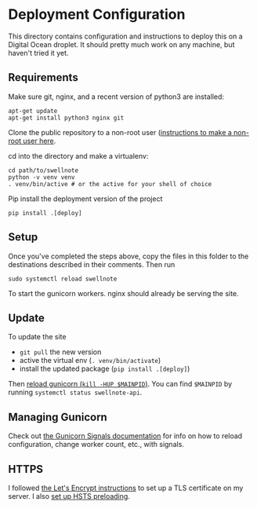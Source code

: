 # Deployment Configuration

This directory contains configuration and instructions to deploy this on a Digital Ocean droplet. It should
pretty much work on any machine, but haven't tried it yet.

## Requirements

Make sure git, nginx, and a recent version of python3 are installed:

```
apt-get update
apt-get install python3 nginx git
```

Clone the public repository to a non-root user ([instructions to make a non-root user here](https://www.digitalocean.com/community/tutorials/initial-server-setup-with-ubuntu-20-04).

cd into the directory and make a virtualenv:

```
cd path/to/swellnote
python -v venv venv
. venv/bin/active # or the active for your shell of choice
```

Pip install the deployment version of the project

```
pip install .[deploy]
```

## Setup
Once you've completed the steps above, copy the files in this folder to the destinations described in their comments.  Then run

```
sudo systemctl reload swellnote
```

To start the gunicorn workers.  nginx should already be serving the site.

## Update

To update the site

* `git pull` the new version
* active the virtual env (`. venv/bin/activate`)
* install the updated package (`pip install .[deploy]`)

Then [reload gunicorn (`kill -HUP $MAINPID`)](https://docs.gunicorn.org/en/stable/faq.html#how-do-i-reload-my-application-in-gunicorn). You can find `$MAINPID` by running
`systemctl status swellnote-api`.

## Managing Gunicorn

Check out [the Gunicorn Signals documentation](https://docs.gunicorn.org/en/stable/signals.html) for info on how to reload configuration, change
worker count, etc., with signals.


## HTTPS

I followed [the Let's Encrypt instructions](https://certbot.eff.org/lets-encrypt/ubuntufocal-nginx) to set up a TLS certificate on my server.  I also [set up HSTS preloading](https://hstspreload.org/).